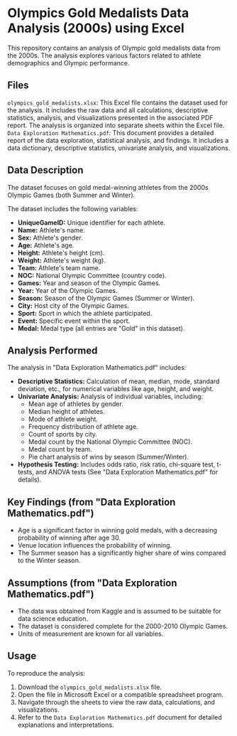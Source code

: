 # Olympics Gold Medalists Data Analysis (2000s) using Excel

This repository contains an analysis of Olympic gold medalists data from the 2000s. The analysis explores various factors related to athlete demographics and Olympic performance.

## Files

`olympics_gold_medalists.xlsx`: This Excel file contains the dataset used for the analysis. It includes the raw data and all calculations, descriptive statistics, analysis, and visualizations presented in the associated PDF report. The analysis is organized into separate sheets within the Excel file.
`Data Exploration Mathematics.pdf`: This document provides a detailed report of the data exploration, statistical analysis, and findings. It includes a data dictionary, descriptive statistics, univariate analysis, and visualizations.

## Data Description

The dataset focuses on gold medal-winning athletes from the 2000s Olympic Games (both Summer and Winter).

The dataset includes the following variables:

* **UniqueGameID:** Unique identifier for each athlete.
* **Name:** Athlete's name.
* **Sex:** Athlete's gender.
* **Age:** Athlete's age.
* **Height:** Athlete's height (cm).
* **Weight:** Athlete's weight (kg).
* **Team:** Athlete's team name.
* **NOC:** National Olympic Committee (country code).
* **Games:** Year and season of the Olympic Games.
* **Year:** Year of the Olympic Games.
* **Season:** Season of the Olympic Games (Summer or Winter).
* **City:** Host city of the Olympic Games.
* **Sport:** Sport in which the athlete participated.
* **Event:** Specific event within the sport.
* **Medal:** Medal type (all entries are "Gold" in this dataset).

## Analysis Performed

The analysis in "Data Exploration Mathematics.pdf" includes:

* **Descriptive Statistics:** Calculation of mean, median, mode, standard deviation, etc., for numerical variables like age, height, and weight.
* **Univariate Analysis:** Analysis of individual variables, including:
    * Mean age of athletes by gender.
    * Median height of athletes.
    * Mode of athlete weight.
    * Frequency distribution of athlete age.
    * Count of sports by city.
    * Medal count by the National Olympic Committee (NOC).
    * Medal count by team.
    * Pie chart analysis of wins by season (Summer/Winter).
* **Hypothesis Testing:** Includes odds ratio, risk ratio, chi-square test, t-tests, and ANOVA tests (See "Data Exploration Mathematics.pdf" for details).

## Key Findings (from "Data Exploration Mathematics.pdf")

* Age is a significant factor in winning gold medals, with a decreasing probability of winning after age 30.
* Venue location influences the probability of winning.
* The Summer season has a significantly higher share of wins compared to the Winter season.
## Assumptions (from "Data Exploration Mathematics.pdf")

* The data was obtained from Kaggle and is assumed to be suitable for data science education.
* The dataset is considered complete for the 2000-2010 Olympic Games.
* Units of measurement are known for all variables.

## Usage

To reproduce the analysis:

1.  Download the `olympics_gold_medalists.xlsx` file.
2.  Open the file in Microsoft Excel or a compatible spreadsheet program.
3.  Navigate through the sheets to view the raw data, calculations, and visualizations.
4.  Refer to the `Data Exploration Mathematics.pdf` document for detailed explanations and interpretations.
